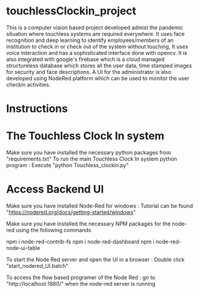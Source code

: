 # touchlessClockin_project
This is a computer vision based project developed admist the pandemic situation where touchless systems are required everywhere. It uses face recognition and deep learning to identify employees/members of an institution to check in or check out of the system without touching, It uses voice interaction and has a sophisticated interface done with opencv. It is also integrated with google's firebase which is a cloud managed structureless database which stores all the user data, time stamped images for security and face descriptions. A UI for the administrator is also developed using NodeRed platform which can be used to monitor the user checkin activities. 

# Instructions

# The Touchless Clock In system 

Make sure you have installed the necessary python packages from "requirements.txt"
To run the main Touchless Clock In system python program : Execute "python Touchless_clockin.py"



# Access Backend UI

Make sure you have installed Node-Red for windows : Tutorial can be found "https://nodered.org/docs/getting-started/windows"

Make sure you have installed the necessary NPM packages for the node-red using the following commands 

npm i node-red-contrib-fs
npm i node-red-dashboard
npm i node-red-node-ui-table

To start the Node Red server and open the UI in a browser : Double click "start_nodered_UI.batch"

To access the flow based programer of the Node Red : go to "http://localhost:1880/" when the node-red server is running

